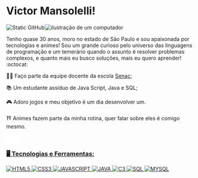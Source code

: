 

# Victor Mansolelli!

<img src="https://raw.githubusercontent.com/MicaelliMedeiros/micaellimedeiros/master/image/computer-illustration.png" alt="ilustração de um computador" min-width="400px" max-width="400px" width="400px" align="right">

<img src="https://img.shields.io/static/v1?label=Overview&message=VMansolellii&color=f8efd4&style=for-the-badge&logo=GitHub" alt="Static GitHub">




<p align="left"> 
  Tenho quase 30 anos, moro no estado de São Paulo e sou apaixonada por tecnologias e animes! Sou um grande curioso pelo universo das linguagens de programação e 
  um temerário quando o assunto é resolver problemas complexos, e quanto mais eu busco soluções, mais eu quero aprender! :octocat:<br>
</p>
<div display="inline-block">
 <p align="left">👨‍💻 Faço parte da equipe docente da escola <a href="https://www.sp.senac.br/">Senac</a>;</p>
 <p align="left">📚 Um estudante assíduo de Java Script, Java e SQL;</p>
 <p align="left">🎮 Adoro jogos e meu objetivo é um dia desenvolver um.</p>
 <p align="left">⛩️ Animes fazem parte da minha rotina, quer falar sobre eles é comigo mesmo.</p>
</div>

<a href="https://www.instagram.com/vmansolelli" target="_blank"><img align="left" alt="Instagram" width="22px" src="https://github.com/Aakarsh-B/trying-repos/blob/master/insta.svg" />
<a href="https://www.linkedin.com/in/victor-christofoleti-mansolelli-6a0792102/" target="_blank"><img align="left" alt="LinkedIn" width="22px" src="https://github.com/Aakarsh-B/trying-repos/blob/master/linkedin.svg" />
</br>

### 🖥️ Tecnologias e Ferramentas: 
<div>
  <img width="40px" src="https://cdn.jsdelivr.net/gh/devicons/devicon@latest/icons/html5/html5-original-wordmark.svg" title = "HTML5"/>
  <img width="40px" src="https://cdn.jsdelivr.net/gh/devicons/devicon@latest/icons/css3/css3-original-wordmark.svg" title = "CSS3"/>
  <img width="40px" src="https://cdn.jsdelivr.net/gh/devicons/devicon@latest/icons/javascript/javascript-original.svg" title = "JAVASCRIPT"/>
  <img width="40px" src="https://cdn.jsdelivr.net/gh/devicons/devicon@latest/icons/java/java-original.svg" title = "JAVA"/>
  <img width="40px" src="https://cdn.jsdelivr.net/gh/devicons/devicon@latest/icons/csharp/csharp-original.svg" title = "C3"/>
  <img width="40px" src="https://cdn.jsdelivr.net/gh/devicons/devicon@latest/icons/azuresqldatabase/azuresqldatabase-original.svg" title = "SQL"/>
  <img width="40px" src="https://cdn.jsdelivr.net/gh/devicons/devicon/icons/mysql/mysql-original.svg" title = "MYSQL"/>
</div>

</br>
</br>





